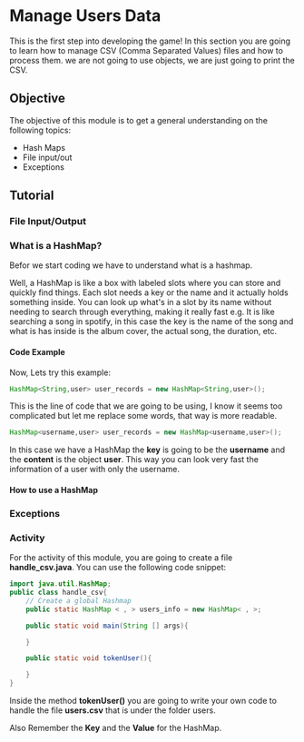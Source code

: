 # Manage Users Data

This is the first step into developing the game! In this section you are going to learn how to manage CSV (Comma Separated Values) files and how to process them. we are not going to use objects, we are just going to print the CSV.

## Objective

The objective of this module is to get a general understanding on the following topics:

- Hash Maps
- File input/out
- Exceptions

## Tutorial

### File Input/Output

<!-- Explain how to read a fle -->

### What is a HashMap?

Befor we start coding we have to understand what is a hashmap.

Well, a HashMap is like a box with labeled slots where you can store and quickly find things. Each slot needs a key or the name and it actually holds something inside. You can look up what's in a slot by its name without needing to search through everything, making it really fast e.g. It is like searching a song in spotify, in this case the key is the name of the song and what is has inside is the album cover, the actual song, the duration, etc.

#### Code Example

Now, Lets try this example:

```Java
HashMap<String,user> user_records = new HashMap<String,user>();
```

This is the line of code that we are going to be using, I know it seems too complicated but let me replace some words, that way is more readable.

```Java
HashMap<username,user> user_records = new HashMap<username,user>();
```

In this case we have a HashMap the **key** is going to be the **username** and the **content** is the object **user**. This way you can look very fast the information of a user with only the username.

<!-- Missing how to use the hashmap -->

#### How to use a HashMap

### Exceptions

<!-- Explain what kinds of exceptions we have  -->

### Activity

For the activity of this module, you are going to create a file **handle_csv.java**. You can use the following code snippet:

```Java
import java.util.HashMap;
public class handle_csv{
    // Create a global Hashmap
    public static HashMap < , > users_info = new HashMap< , >;

    public static void main(String [] args){

    }

    public static void tokenUser(){

    }
}
```

Inside the method **tokenUser()** you are going to write your own code to handle the file **users.csv** that is under the folder users.

Also Remember the **Key** and the **Value** for the HashMap.
